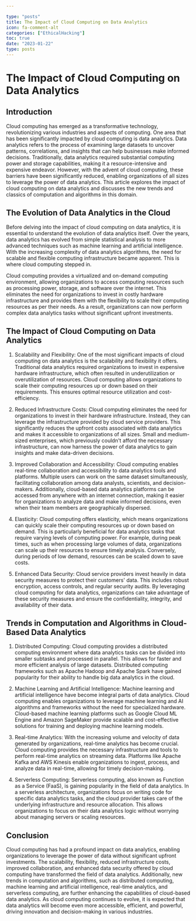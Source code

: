 ```yaml
---

type: "posts"
title: The Impact of Cloud Computing on Data Analytics
icon: fa-comment-alt
categories: ["EthicalHacking"]
toc: true
date: "2023-01-22"
type: posts
---
```





# The Impact of Cloud Computing on Data Analytics

## Introduction

Cloud computing has emerged as a transformative technology, revolutionizing various industries and aspects of computing. One area that has been significantly impacted by cloud computing is data analytics. Data analytics refers to the process of examining large datasets to uncover patterns, correlations, and insights that can help businesses make informed decisions. Traditionally, data analytics required substantial computing power and storage capabilities, making it a resource-intensive and expensive endeavor. However, with the advent of cloud computing, these barriers have been significantly reduced, enabling organizations of all sizes to leverage the power of data analytics. This article explores the impact of cloud computing on data analytics and discusses the new trends and classics of computation and algorithms in this domain.

## The Evolution of Data Analytics in the Cloud

Before delving into the impact of cloud computing on data analytics, it is essential to understand the evolution of data analytics itself. Over the years, data analytics has evolved from simple statistical analysis to more advanced techniques such as machine learning and artificial intelligence. With the increasing complexity of data analytics algorithms, the need for scalable and flexible computing infrastructure became apparent. This is where cloud computing stepped in.

Cloud computing provides a virtualized and on-demand computing environment, allowing organizations to access computing resources such as processing power, storage, and software over the internet. This eliminates the need for organizations to invest in costly hardware infrastructure and provides them with the flexibility to scale their computing resources as per their needs. As a result, organizations can now perform complex data analytics tasks without significant upfront investments.

## The Impact of Cloud Computing on Data Analytics

1. Scalability and Flexibility: One of the most significant impacts of cloud computing on data analytics is the scalability and flexibility it offers. Traditional data analytics required organizations to invest in expensive hardware infrastructure, which often resulted in underutilization or overutilization of resources. Cloud computing allows organizations to scale their computing resources up or down based on their requirements. This ensures optimal resource utilization and cost-efficiency.

2. Reduced Infrastructure Costs: Cloud computing eliminates the need for organizations to invest in their hardware infrastructure. Instead, they can leverage the infrastructure provided by cloud service providers. This significantly reduces the upfront costs associated with data analytics and makes it accessible to organizations of all sizes. Small and medium-sized enterprises, which previously couldn't afford the necessary infrastructure, can now harness the power of data analytics to gain insights and make data-driven decisions.

3. Improved Collaboration and Accessibility: Cloud computing enables real-time collaboration and accessibility to data analytics tools and platforms. Multiple users can work on the same dataset simultaneously, facilitating collaboration among data analysts, scientists, and decision-makers. Additionally, cloud-based data analytics platforms can be accessed from anywhere with an internet connection, making it easier for organizations to analyze data and make informed decisions, even when their team members are geographically dispersed.

4. Elasticity: Cloud computing offers elasticity, which means organizations can quickly scale their computing resources up or down based on demand. This is particularly beneficial for data analytics tasks that require varying levels of computing power. For example, during peak times, such as when processing large volumes of data, organizations can scale up their resources to ensure timely analysis. Conversely, during periods of low demand, resources can be scaled down to save costs.

5. Enhanced Data Security: Cloud service providers invest heavily in data security measures to protect their customers' data. This includes robust encryption, access controls, and regular security audits. By leveraging cloud computing for data analytics, organizations can take advantage of these security measures and ensure the confidentiality, integrity, and availability of their data.

## Trends in Computation and Algorithms in Cloud-Based Data Analytics

1. Distributed Computing: Cloud computing provides a distributed computing environment where data analytics tasks can be divided into smaller subtasks and processed in parallel. This allows for faster and more efficient analysis of large datasets. Distributed computing frameworks such as Apache Hadoop and Apache Spark have gained popularity for their ability to handle big data analytics in the cloud.

2. Machine Learning and Artificial Intelligence: Machine learning and artificial intelligence have become integral parts of data analytics. Cloud computing enables organizations to leverage machine learning and AI algorithms and frameworks without the need for specialized hardware. Cloud-based machine learning platforms such as Google Cloud ML Engine and Amazon SageMaker provide scalable and cost-effective solutions for training and deploying machine learning models.

3. Real-time Analytics: With the increasing volume and velocity of data generated by organizations, real-time analytics has become crucial. Cloud computing provides the necessary infrastructure and tools to perform real-time analytics on streaming data. Platforms like Apache Kafka and AWS Kinesis enable organizations to ingest, process, and analyze data in real-time, allowing for timely decision-making.

4. Serverless Computing: Serverless computing, also known as Function as a Service (FaaS), is gaining popularity in the field of data analytics. In a serverless architecture, organizations focus on writing code for specific data analytics tasks, and the cloud provider takes care of the underlying infrastructure and resource allocation. This allows organizations to focus on their data analytics logic without worrying about managing servers or scaling resources.

## Conclusion

Cloud computing has had a profound impact on data analytics, enabling organizations to leverage the power of data without significant upfront investments. The scalability, flexibility, reduced infrastructure costs, improved collaboration, and enhanced data security offered by cloud computing have transformed the field of data analytics. Additionally, new trends in computation and algorithms, such as distributed computing, machine learning and artificial intelligence, real-time analytics, and serverless computing, are further enhancing the capabilities of cloud-based data analytics. As cloud computing continues to evolve, it is expected that data analytics will become even more accessible, efficient, and powerful, driving innovation and decision-making in various industries.